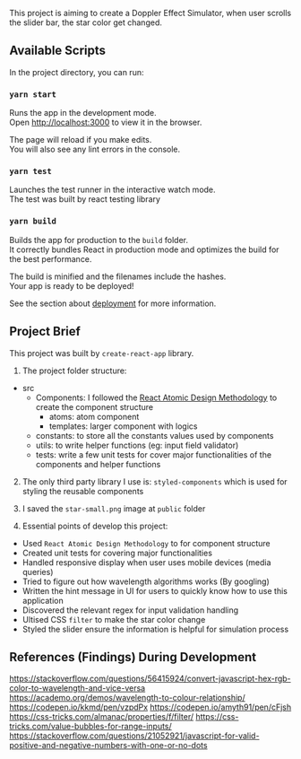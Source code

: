 This project is aiming to create a Doppler Effect Simulator, when user scrolls the slider bar, the star color get changed. 

## Available Scripts

In the project directory, you can run:

### `yarn start`

Runs the app in the development mode.<br />
Open [http://localhost:3000](http://localhost:3000) to view it in the browser.

The page will reload if you make edits.<br />
You will also see any lint errors in the console.

### `yarn test`

Launches the test runner in the interactive watch mode.<br />
The test was built by react testing library

### `yarn build`

Builds the app for production to the `build` folder.<br />
It correctly bundles React in production mode and optimizes the build for the best performance.

The build is minified and the filenames include the hashes.<br />
Your app is ready to be deployed!

See the section about [deployment](https://facebook.github.io/create-react-app/docs/deployment) for more information.



## Project Brief

This project was built by `create-react-app` library. 

1. The project folder structure:
- src
  - Components: I followed the <a href="https://atomicdesign.bradfrost.com/chapter-2/" target="_blank">React Atomic Design Methodology</a> to create the component structure
    - atoms: atom component
    - templates: larger component with logics
  - constants: to store all the constants values used by components
  - utils: to write helper functions (eg: input field validator)
  - tests: write a few unit tests for cover major functionalities of the components and helper functions

2. The only third party library I use is: `styled-components` which is used for styling the reusable components

3. I saved the `star-small.png` image at `public` folder

4. Essential points of develop this project:
  - Used `React Atomic Design Methodology` to for component structure
  - Created unit tests for covering major functionalities
  - Handled responsive display when user uses mobile devices (media queries)
  - Tried to figure out how wavelength algorithms works (By googling)
  - Written the hint message in UI for users to quickly know how to use this application
  - Discovered the relevant regex for input validation handling
  - Ultised CSS `filter` to make the star color change
  - Styled the slider ensure the information is helpful for simulation process



## References (Findings) During Development

https://stackoverflow.com/questions/56415924/convert-javascript-hex-rgb-color-to-wavelength-and-vice-versa
https://academo.org/demos/wavelength-to-colour-relationship/
https://codepen.io/kkmd/pen/vzpdPx
https://codepen.io/amyth91/pen/cFjsh
https://css-tricks.com/almanac/properties/f/filter/
https://css-tricks.com/value-bubbles-for-range-inputs/
https://stackoverflow.com/questions/21052921/javascript-for-valid-positive-and-negative-numbers-with-one-or-no-dots
